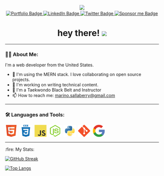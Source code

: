 <div id="header" align="center">
  <img src="https://media.giphy.com/media/7OMR3y1E9QeYsr9olS/giphy.gif" width="100"/>

                                                                                   
<section id="badges">
  <a href="https://marietkd.github.io/portfolio/">
  <img src="https://img.shields.io/badge/Portfolio-steelblue?style=for-the-badge" alt="Portfolio Badge"/>
  </a>
  <a href="https://www.linkedin.com/in/marie-sallaberry/">
  <img src="https://img.shields.io/badge/LinkedIn-lightseagreen?style=for-the-badge&logo=linkedin&logoColor=black" alt="LinkedIn Badge"/>
  </a>
  <a href="https://twitter.com/coding_Marie">
  <img src="https://img.shields.io/badge/Twitter-steelblue?style=for-the-badge&logo=twitter&logoColor=black" alt="Twitter Badge"/>
  </a>
  <a href="https://github.com/sponsors/MarieTKD">
  <img src="https://img.shields.io/badge/💗 Sponsor-lightpink?style=for-the-badge" alt="Sponsor me Badge"/>
  </a>
</section>
<h1>
  hey there!
  <img src="https://media.giphy.com/media/hvRJCLFzcasrR4ia7z/giphy.gif" width="30px"/>
</h1>
</div>

---

### :woman_technologist: About Me:
I'm a web developer from the United States.
- :telescope: I'm using the MERN stack. I love collaborating on open source projects.
- :seedling: I'm working on writing technical content.
- :martial_arts_uniform: I'm a Taekwondo Black Belt and Instructor
- :mailbox: How to reach me: marino.sallaberry@gmail.com

---

### :hammer_and_wrench: Languages and Tools:

<div>
  <img src="https://github.com/devicons/devicon/blob/master/icons/html5/html5-original.svg" title="HTML5" alt="HTML" width="40" height="40"/>&nbsp;
  <img src="https://github.com/devicons/devicon/blob/master/icons/css3/css3-plain-wordmark.svg"  title="CSS3" alt="CSS" width="40" height="40"/>&nbsp;
  <img src="https://github.com/devicons/devicon/blob/master/icons/javascript/javascript-original.svg" title="JavaScript" alt="JavaScript" width="40" height="40"/>&nbsp;
  <img src="https://github.com/devicons/devicon/blob/master/icons/nodejs/nodejs-original.svg" title="NodeJS" **alt="NodeJS width="40" height="40"/>&nbsp         <img src="https://github.com/devicons/devicon/blob/master/icons/python/python-original.svg" title="Python" **alt="Python" width="40" height="40"/>&nbsp;
  <img src="https://github.com/devicons/devicon/blob/master/icons/git/git-original.svg" title="Git" **alt="Git" width="40" height="40"/>&nbsp;
  <img src="https://github.com/devicons/devicon/blob/master/icons/google/google-original.svg" title="Google" **alt="Google" width="40" height="40"/>&nbsp;             
</div>

---

<div> :fire: My Stats:

[![GitHub Streak](http://github-readme-streak-stats.herokuapp.com?user=MarieTKD&theme=dark&background=000000)](https://git.io/streak-stats)

[![Top Langs](https://github-readme-stats.vercel.app/api/top-langs/?username=MarieTKD&layout=compact&theme=vision-friendly-dark)](https://github.com/anuraghazra/github-readme-stats)
